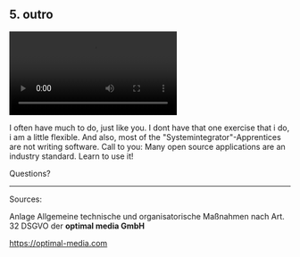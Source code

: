 ## 5. outro

<video>
    <source src="https://www.optimal-media.com/wp-content/uploads/OM_Startseite_3DUnternehmen.jpg">
</video>

I often have much to do, just like you. I dont have that one exercise that i do, i am a little flexible. And also, most of the "Systemintegrator"-Apprentices are not writing software. Call to you: Many open source applications are an industry standard. Learn to use it!


Questions?

---

Sources:

Anlage Allgemeine technische und organisatorische
Maßnahmen nach Art. 32 DSGVO der **optimal media GmbH**

https://optimal-media.com
